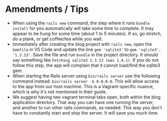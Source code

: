 # Amendments / Tips

* When using the `rails new` command, the step where it runs `bundle install` for you automatically will take some time to complete. It may appear to be hung for some time (about 1 to 5 minutes). If so, go stretch, do a plank, or get coffee/tea while you wait.
* Immediately after creating the blog project with `rails new`, open the `Gemfile` in VS Code and update the line `gem 'sqlite3'` to `gem 'sqlite3', '1.3.13'`. Save the file and run `bundle` in the project directory. It should say something like `Fetching sqlite3 1.3.13 (was 1.4.1)`. If you do not follow this step, the app will complain that it cannot load/find the sqlite3 gem.
* When starting the Rails server using `bin/rails server` use the following command instead: `bin/rails server -b 0.0.0.0`. This will allow access to the app from our host machine. This is a Vagrant-specific nuance, which is why it's not mentioned in their guide.
* We suggest having two vagrant terminal tabs open, both within the blog application directory. That way you can have one running the server, and another to run other rails commands, as needed. This way you don't have to constantly start and stop the server. It will save you much time.